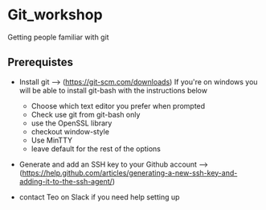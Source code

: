 # Git_workshop
Getting people familiar with git

## Prerequistes
- Install git --> (https://git-scm.com/downloads)  If you're on windows you will be able to install git-bash with the instructions below
  - Choose which text editor you prefer when prompted
  - Check use git from git-bash only
  - use the OpenSSL library
  - checkout window-style
  - Use MinTTY
  - leave default for the rest of the options
- Generate and add an SSH key to your Github account --> (https://help.github.com/articles/generating-a-new-ssh-key-and-adding-it-to-the-ssh-agent/)


- contact Teo on Slack if you need help setting up
